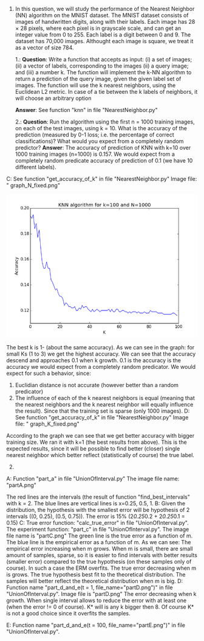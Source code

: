 1.  In this question, we will study the performance of the Nearest
Neighbor (NN) algorithm on the MNIST dataset. The MNIST dataset consists of
images of handwritten digits, along with their labels. Each image has 28 × 28 pixels,
where each pixel is in grayscale scale, and can get an integer value from 0 to 255. Each
label is a digit between 0 and 9. The dataset has 70,000 images. Althought each image
is square, we treat it as a vector of size 784.

    1.:
    **Question**:
    Write a function that accepts as input: (i) a set of images; (ii) a vector of labels,
    corresponding to the images (ii) a query image; and (iii) a number k. The function
    will implement the k-NN algorithm to return a prediction of the query image,
    given the given label set of images. The function will use the k nearest neighbors,
    using the Euclidean L2 metric. In case of a tie between the k labels of neighbors,
    it will choose an arbitrary option

    **Answer**:
    See function "knn" in file "NearestNeighbor.py"

    2.:
    **Question**:
    Run the algorithm using the first n = 1000 training images, on each of the test
    images, using k = 10. What is the accuracy of the prediction (measured by 0-1
    loss; i.e. the percentage of correct classifications)? What would you expect from
    a completely random predictor?
    **Answer**:
    The accuracy of prediction of KNN with k=10 over 1000 training images (n=1000) is 0.157.
    We would expect from a completely random predicate accuracy of prediction of 0.1 (we have 10 different labels).

C:
See function "get_accuracy_of_k" in file "NearestNeighbor.py"
Image file: " graph_N_fixed.png"

![alt tag](https://github.com/roeiherz/ML_Programming-Assignment/blob/master/HW1/graph_N_fixed.png)

The best k is 1- (about the same accuracy).
As we can see in the graph:
for small Ks (1 to 3) we get the highest accuracy. We can see that the accuracy descend and approaches 0.1 when k growth.
0.1 is the accuracy is the accuracy we would expect from a completely random predicator.
We would expect for such a behavior, since:
1. Euclidian distance is not accurate (however better than a random predicator)
2. The influence of each of the k nearest neighbors is equal (meaning that the nearest neighbors and the k nearest neighbor will equally influence the result).
Since that the training set is sparse (only 1000 images).
D:
See function "get_accuracy_of_k" in file "NearestNeighbor.py"
Image file: " graph_K_fixed.png"


According to the graph we can see that we get better accuracy with bigger training size. 
We ran it with k=1 (the best results from above).
This is the expected results, since it will be possible to find better (closer) single nearest neighbor which better reflect (statistically of course) the true label. 

2.
A:
Function "part_a" in file "UnionOfInterval.py"
The image file name: "partA.png"

The red lines are the intervals (the result of function "find_best_intervals" with k = 2.
The blue lines are vertical lines is x=0.25, 0.5, 1.
B:
Given the distribution, the hypothesis with the smallest error will be hypothesis of 2 intervals ((0, 0.25), (0.5, 0.75)).
The error is 15% (2*0.25*0.2 + 2*0.25*0.1 = 0.15) 
C:
True error function: "calc_true_error" in file "UnionOfInterval.py".
The experiment function: "part_c" in file "UnionOfInterval.py".
The image file name is "partC.png"
The green line is the true error as a function of m.
The blue line is the empirical error as a function of m.
As we can see:
The empirical error increasing when m grows. When m is small, there are small amount of samples, sparse, so it is easier to find intervals with better results (smaller error) compared to the true hypothesis (on these samples only of course). In such a case the ERM overfits.
The true error decreasing when m is grows. The true hypothesis best fit to the theoretical distribution. The samples will better reflect the theoretical distribution when m is big. 
D:
Function name "part_d_and_e(t = 1, file_name="partD.png")" in file "UnionOfInterval.py".
Image file is "partD.png"
The error decreasing when k growth. When single interval allows to reduce the error with at least one (when the error != 0 of course).
K* will is any k bigger then 8. Of course K* is not a good choice since it overfits the samples.

E:
Function name "part_d_and_e(t = 100, file_name="partE.png")" in file "UnionOfInterval.py".
